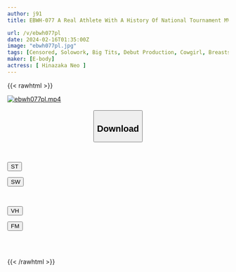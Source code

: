 ```yaml
---
author: j91
title: EBWH-077 A Real Athlete With A History Of National Tournament MVP Hidden Big Breasts Nadeshiko Goalkeeper Neo Hinasaka AV Released

url: /v/ebwh077pl
date: 2024-02-16T01:35:00Z
image: "ebwh077pl.jpg"
tags: [Censored, Solowork, Big Tits, Debut Production, Cowgirl, Breasts, Athlete	]
maker: [E-body]
actress: [ Hinazaka Neo ]
---
```



{{< rawhtml >}}

<div class="video" data-videoid="Y6k84PAK9VC6Bx">
    <a href="javascript:;">
        <img src="/v/ebwh077pl/ebwh077pl.jpg" width="WIDTH" height="HEIGHT" alt="ebwh077pl.mp4" loading="lazy">
    </a>
</div>

<script type="text/javascript" src="https://j91.asia/asset/on-demand-st.js"></script>

<br>
  <link rel="stylesheet" href="https://j91.asia/asset/bs5.css">
  
  <center>
  <button class="btn btn-primary" type="button" data-bs-toggle="collapse" data-bs-target=".multi-collapse" aria-expanded="false" aria-controls="multiCollapseExample1 multiCollapseExample2"><h2>Download</h2></button></center>
</p>
<div class="row">
  <div class="col">
    <div class="collapse multi-collapse" id="multiCollapseExample1">
      <div class="card card-body">
	      	      <br>
<div class="buttons">  
<p><a href="https://streamtape.to/v/Y6k84PAK9VC6Bx" target="_blank"><button class="btn-hover color-3"><i class="fa fa-download"></i> ST</button></a></p>
<p><a href="https://cdnwish.com/yt7se5vwo8zz" target="_blank"><button class="btn-hover color-2"><i class="fa fa-download"></i> SW</button></a></p></div>
    </div>
  </div>
</div>
  <div class="col">
    <div class="collapse multi-collapse" id="multiCollapseExample2">
      <div class="card card-body">
	      <br>
<div class="buttons">
<p><a href="javascript:;" target="_blank"><button class="btn-hover color-9"><i class="fa fa-download"></i> VH</button></a></p>
<p><a href="javascript:;"><button class="btn-hover color-8"><i class="fa fa-download"></i> FM</button></a></p></div>
<br><br>
      </div>
    </div>
  </div>
</div>

{{< /rawhtml >}}